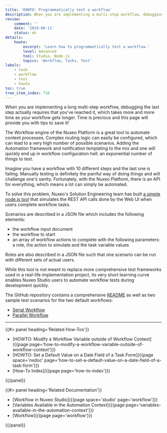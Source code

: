 ```yaml
---
title: 'HOWTO: Programmatically test a workflow'
description: When you are implementing a multi-step workflow, debugging the last step actually requires that you've reached it, which takes more time as your workflow gets longer.
review:
    comment: ''
    date: '2019-06-11'
    status: ok
details:
    howto:
        excerpt: 'Learn how to programmatically test a workflow.'
        level: Advanced
        tool: Studio, Node.js
        topics: 'Workflow, Tasks, Test'
labels:
    - task
    - workflow
    - test
    - howto
toc: true
tree_item_index: 710
---
```


When you are implementing a long multi-step workflow, debugging the last step actually requires that you've reached it, which takes more and more time as your workflow gets longer. Time is precious and this page will provide you with tips to save it!

The Workflow engine of the Nuxeo Platform is a great tool to automate content processes. Complex routing logic can easily be configured, which can lead to a very high number of possible scenarios.
Adding the Automation framework and notification templating to the mix and one will quickly end up in workflow configuration hell: an exponential number of things to test.

Imagine you have a workflow with 10 different steps and the last one is failing. Manually testing is definitely the painful way of doing things and will challenge one's sanity.
Fortunately, with the Nuxeo Platform, there is an API for everything, which means a lot can simply be automated.

To solve this problem, Nuxeo's Solution Engineering team has built [a simple node.js tool](https://github.com/nuxeo-sandbox/nuxeo-workflow-test) that simulates the REST API calls done by the Web UI when users complete workflow tasks.

Scenarios are described in a JSON file which includes the following elements:
- the workflow input document
- the workflow to start
- an array of workflow actions to complete with the following parameters: a role, the action to simulate and the task variable values

Roles are also described in a JSON file such that one scenario can be run with different sets of actual users.

While this tool is not meant to replace more comprehensive test frameworks used in a real-life implementation project, its very short learning curve enables Nuxeo Studio users to automate workflow tests during development quickly.

The GitHub repository contains a comprehensive [README](https://github.com/nuxeo-sandbox/nuxeo-workflow-test/blob/master/README.md) as well as two sample test scenarios for the two default workflows:
 - [Serial Workflow](https://github.com/nuxeo-sandbox/nuxeo-workflow-test/blob/master/config.json)
 - [Parallel Workflow](https://github.com/nuxeo-sandbox/nuxeo-workflow-test/blob/master/config-parallel-document-review.json)

* * *

<div class="row" data-equalizer data-equalize-on="medium"><div class="column medium-6">{{#> panel heading='Related How-Tos'}}

- [HOWTO: Modify a Workflow Variable outside of Workflow Context]({{page page='how-to-modify-a-workflow-variable-outside-of-workflow-context'}})
- [HOWTO: Set a Default Value on a Date Field of a Task Form]({{page space='nxdoc' page='how-to-set-a-default-value-on-a-date-field-of-a-task-form'}})
- [How-To Index]({{page page='how-to-index'}})

{{/panel}}</div><div class="column medium-6">{{#> panel heading='Related Documentation'}}

- [Workflow in Nuxeo Studio]({{page space='studio' page='workflow'}})
- [Variables Available in the Automation Context]({{page page='variables-available-in-the-automation-context'}})
- [Workflow]({{page page='workflow'}})

{{/panel}}</div></div>

